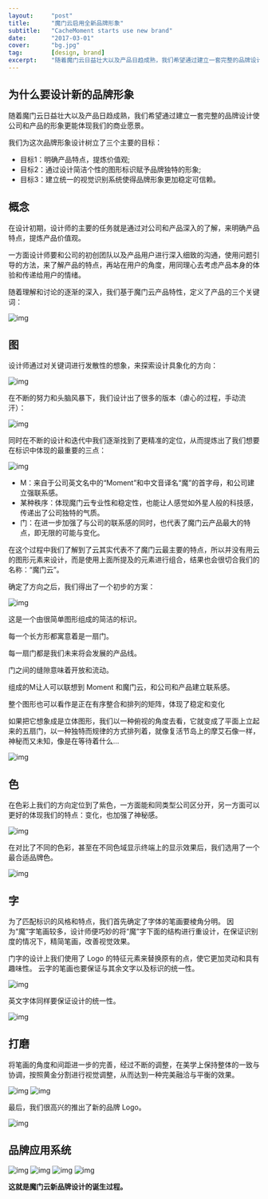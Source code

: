 ```yaml
---
layout:     "post"
title:      "魔门云启用全新品牌形象"
subtitle:   "CacheMoment starts use new brand"
date:       "2017-03-01"
cover:      "bg.jpg"
tag:        [design, brand]
excerpt:    "随着魔门云日益壮大以及产品日趋成熟，我们希望通过建立一套完整的品牌设计使公司和产品的形象更能体现我们的商业愿景。"
---
```


## 为什么要设计新的品牌形象

随着魔门云日益壮大以及产品日趋成熟，我们希望通过建立一套完整的品牌设计使公司和产品的形象更能体现我们的商业愿景。

我们为这次品牌形象设计树立了三个主要的目标：
* 目标1：明确产品特点，提炼价值观;
* 目标2：通过设计简洁个性的图形标识赋予品牌独特的形象;
* 目标3：建立统一的视觉识别系统使得品牌形象更加稳定可信赖。

## 概念

在设计初期，设计师的主要的任务就是通过对公司和产品深入的了解，来明确产品特点，提炼产品价值观。

一方面设计师要和公司的初创团队以及产品用户进行深入细致的沟通，使用问题引导的方法，来了解产品的特点，再站在用户的角度，用同理心去考虑产品本身的体验和传递给用户的情绪。

随着理解和讨论的逐渐的深入，我们基于魔门云产品特性，定义了产品的三个关键词：

![img](https://i.loli.net/2018/07/09/5b438582e4517.jpg)

## 图

设计师通过对关键词进行发散性的想象，来探索设计具象化的方向：

![img](https://i.loli.net/2018/07/09/5b4385d7440ce.jpg)

在不断的努力和头脑风暴下，我们设计出了很多的版本（虐心的过程，手动流汗）：

![img](https://i.loli.net/2018/07/09/5b43863e7d294.jpg)

同时在不断的设计和迭代中我们逐渐找到了更精准的定位，从而提炼出了我们想要在标识中体现的最重要的三点：

![img](https://i.loli.net/2018/07/09/5b43865dea77b.jpg)

* M：来自于公司英文名中的“Moment”和中文音译名“魔”的首字母，和公司建立强联系感。
* 某种秩序：体现魔门云专业性和稳定性，也能让人感觉如外星人般的科技感，传递出了公司独特的气质。
* 门：在进一步加强了与公司的联系感的同时，也代表了魔门云产品最大的特点，即无限的可能与变化。

在这个过程中我们了解到了云其实代表不了魔门云最主要的特点，所以并没有用云的图形元素来设计，而是使用上面所提及的元素进行组合，结果也会很切合我们的名称：“魔门云”。

确定了方向之后，我们得出了一个初步的方案：

![img](https://i.loli.net/2018/07/09/5b43866f94fee.jpg)

这是一个由很简单图形组成的简洁的标识。

每一个长方形都寓意着是一扇门。

每一扇门都是我们未来将会发展的产品线。

门之间的缝隙意味着开放和流动。

组成的M让人可以联想到 Moment 和魔门云，和公司和产品建立联系感。

整个图形也可以看作是正在有序整合和排列的矩阵，体现了稳定和变化

如果把它想象成是立体图形，我们以一种俯视的角度去看，它就变成了平面上立起来的五扇门，以一种独特而规律的方式排列着，就像复活节岛上的摩艾石像一样，神秘而又未知，像是在等待着什么…

![img](https://i.loli.net/2018/07/09/5b43867e42f3c.jpg)

## 色

在色彩上我们的方向定位到了紫色，一方面能和同类型公司区分开，另一方面可以更好的体现我们的特点：变化，也加强了神秘感。

![img](https://i.loli.net/2018/07/10/5b4386897d331.jpg)

在对比了不同的色彩，甚至在不同色域显示终端上的显示效果后，我们选用了一个最合适品牌色。

![img](https://i.loli.net/2018/07/10/5b43869bc4c13.jpg)

## 字

为了匹配标识的风格和特点，我们首先确定了字体的笔画要棱角分明。
因为“魔”字笔画较多，设计师便巧妙的将“魔”字下面的结构进行重设计，在保证识别度的情况下，精简笔画，改善视觉效果。

门字的设计上我们使用了 Logo 的特征元素来替换原有的点，使它更加灵动和具有趣味性。
云字的笔画也要保证与其余文字以及标识的统一性。

![img](https://i.loli.net/2018/07/10/5b4386ab403ae.jpg)

英文字体同样要保证设计的统一性。

![img](https://i.loli.net/2018/07/10/5b4386bd70fe4.jpg)

## 打磨

将笔画的角度和间距进一步的完善，经过不断的调整，在美学上保持整体的一致与协调，按照黄金分割进行视觉调整，从而达到一种完美融洽与平衡的效果。

![img](https://i.loli.net/2018/07/10/5b4386c9b9a13.jpg)
![img](https://i.loli.net/2018/07/10/5b4386d4a57e7.jpg)

最后，我们很高兴的推出了新的品牌 Logo。

![img](https://i.loli.net/2018/07/10/5b4386df0dcc1.jpg)

## 品牌应用系统

![img](https://i.loli.net/2018/07/10/5b4386e8c02fc.jpg)
![img](https://i.loli.net/2018/07/10/5b4386f0dfc1f.jpg)
![img](https://i.loli.net/2018/07/10/5b4386fcadbbc.jpg)
![img](https://i.loli.net/2018/07/10/5b43870520eee.jpg)

**这就是魔门云新品牌设计的诞生过程。**

